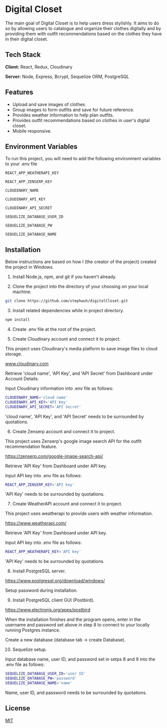
# Digital Closet

The main goal of Digital Closet is to help users dress stylishly. 
It aims to do so by allowing users to catalogue and organize their clothes digitally 
and by providing them with outfit recommendations based on the clothes they have in their digital closet. 


## Tech Stack

**Client:** React, Redux, Cloudinary

**Server:** Node, Express, Bcrypt, Sequelize ORM, PostgreSQL


## Features

- Upload and save images of clothes.
- Group images to form outfits and save for future reference. 
- Provides weather information to help plan outfits. 
- Provides outfit recommendations based on clothes in user's digital closet. 
- Mobile responsive.

  
## Environment Variables

To run this project, you will need to add the following environment variables to your .env file

`REACT_APP_WEATHERAPI_KEY`

`REACT_APP_ZENSERP_KEY`

`CLOUDINARY_NAME`

`CLOUDINARY_API_KEY`

`CLOUDINARY_API_SECRET`

`SEQUELIZE_DATABASE_USER_ID`

`SEQUELIZE_DATABASE_PW`

`SEQUELIZE_DATABASE_NAME`
## Installation

Below instructions are based on how I (the creator of the project) created the project in Windows.

1. Install Node.js, npm, and git if you haven't already. 

2. Clone the project into the directory of your choosing on your local machine. 

```bash
git clone https://github.com/stephwuh/digitalCloset.git
```

3. Install related dependencies while in project directory.  

```bash
npm install
```

4. Create .env file at the root of the project.

5. Create Cloudinary account and connect it to project.

This project uses Cloudinary's media platform to save image files to cloud storage. 

www.cloudinary.com

Retrieve 'cloud name', 'API Key', and 'API Secret' from Dashboard under Account Details.


Input Cloudinary information into .env file as follows: 

```bash
CLOUDINARY_NAME='cloud name'
CLOUDINARY_API_KEY='API Key'
CLOUDINARY_API_SECRET='API Secret'
```

'cloud name', 'API Key', and 'API Secret' needs to be surrounded by quotations. 


6. Create Zenserp account and connect it to project.

This project uses Zenserp's google image search API for the outfit recommendation feature.

https://zenserp.com/google-image-search-api/


Retrieve 'API Key' from Dashboard under API key.

Input API key into .env file as follows: 

```bash
REACT_APP_ZENSERP_KEY='API key'
```

'API Key' needs to be surrounded by quotations. 

7. Create WeatherAPI account and connect it to project.

This project uses weatherapi to provide users with weather information.

https://www.weatherapi.com/

Retrieve 'API Key' from Dashboard under API key.

Input API key into .env file as follows: 

```bash
REACT_APP_WEATHERAPI_KEY='API key'
```

'API Key' needs to be surrounded by quotations. 

8. Install PostgreSQL server. 

https://www.postgresql.org/download/windows/

Setup password during installation. 

9. Install PostgreSQL client GUI (Postbird).

https://www.electronjs.org/apps/postbird

When the installation finishes and the program opens, enter in the username and password set above in step 8
to connect to your locally running Postgres instance.

Create a new database (database tab -> create Database).


10. Sequelize setup.

Input database name, user ID, and password set in setps 8 and 9 into the .env file as follows:   

```bash
SEQUELIZE_DATABASE_USER_ID='user ID'
SEQUELIZE_DATABASE_PW='password'
SEQUELIZE_DATABASE_NAME='name'
```

Name, user ID, and password needs to be surrounded by quotations. 



## License

[MIT](https://choosealicense.com/licenses/mit/)

  